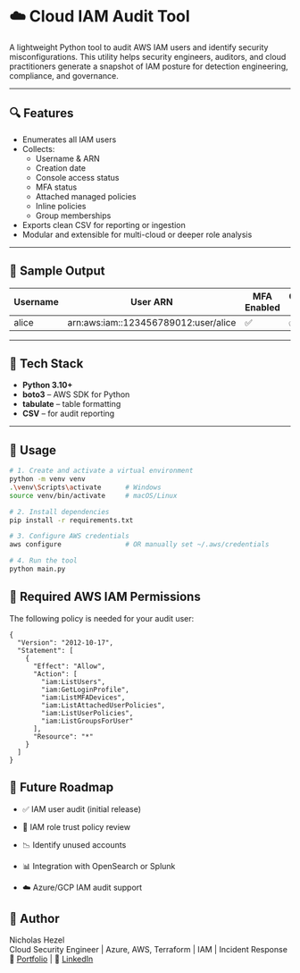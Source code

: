 # ☁️ Cloud IAM Audit Tool

A lightweight Python tool to audit AWS IAM users and identify security misconfigurations. This utility helps security engineers, auditors, and cloud practitioners generate a snapshot of IAM posture for detection engineering, compliance, and governance.

---

## 🔍 Features

- Enumerates all IAM users
- Collects:
  - Username & ARN
  - Creation date
  - Console access status
  - MFA status
  - Attached managed policies
  - Inline policies
  - Group memberships
- Exports clean CSV for reporting or ingestion
- Modular and extensible for multi-cloud or deeper role analysis

---

## 📁 Sample Output

| Username | User ARN | MFA Enabled | Console Access | Attached Policies | Inline Policies | Groups |
|----------|----------|-------------|----------------|-------------------|-----------------|--------|
| alice    | arn:aws:iam::123456789012:user/alice | ✅ | ✅ | `SecurityAudit` | `None` | `DevOpsTeam` |

---

## 🧰 Tech Stack

- **Python 3.10+**
- **boto3** – AWS SDK for Python
- **tabulate** – table formatting
- **CSV** – for audit reporting

---

## 🚀 Usage

```bash
# 1. Create and activate a virtual environment
python -m venv venv
.\venv\Scripts\activate      # Windows
source venv/bin/activate     # macOS/Linux

# 2. Install dependencies
pip install -r requirements.txt

# 3. Configure AWS credentials
aws configure                # OR manually set ~/.aws/credentials

# 4. Run the tool
python main.py
```
## 🔐 Required AWS IAM Permissions
The following policy is needed for your audit user:
```
{
  "Version": "2012-10-17",
  "Statement": [
    {
      "Effect": "Allow",
      "Action": [
        "iam:ListUsers",
        "iam:GetLoginProfile",
        "iam:ListMFADevices",
        "iam:ListAttachedUserPolicies",
        "iam:ListUserPolicies",
        "iam:ListGroupsForUser"
      ],
      "Resource": "*"
    }
  ]
}
```
## 🔮 Future Roadmap

- ✅ IAM user audit (initial release)

- 🔁 IAM role trust policy review

- 📉 Identify unused accounts

- 📊 Integration with OpenSearch or Splunk

- ☁️ Azure/GCP IAM audit support

## 👤 Author

Nicholas Hezel  
Cloud Security Engineer | Azure, AWS, Terraform | IAM | Incident Response  
🔗 [Portfolio](https://github.com/nhzl) | 💼 [LinkedIn](https://www.linkedin.com/in/nicholas-h-793b89220/)

